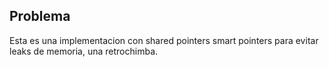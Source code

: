 ## Problema


Esta es una implementacion con shared pointers smart pointers
para evitar leaks de memoria, una retrochimba.
